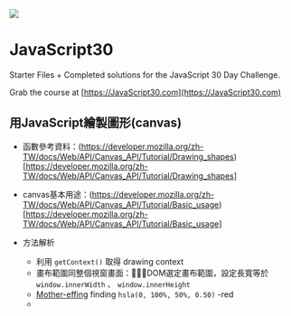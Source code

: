 ![](https://javascript30.com/images/JS3-social-share.png)

# JavaScript30

Starter Files + Completed solutions for the JavaScript 30 Day Challenge.

Grab the course at [https://JavaScript30.com](https://JavaScript30.com)

## 用JavaScript繪製圖形(canvas)

- 函數參考資料：(https://developer.mozilla.org/zh-TW/docs/Web/API/Canvas_API/Tutorial/Drawing_shapes)[https://developer.mozilla.org/zh-TW/docs/Web/API/Canvas_API/Tutorial/Drawing_shapes]

- canvas基本用途：(https://developer.mozilla.org/zh-TW/docs/Web/API/Canvas_API/Tutorial/Basic_usage) [https://developer.mozilla.org/zh-TW/docs/Web/API/Canvas_API/Tutorial/Basic_usage]

- 方法解析
    - 利用 `getContext()` 取得 drawing context
    - 畫布範圍同整個視窗畫面：DOM選定畫布範圍，設定長寬等於 `window.innerWidth` 、 `window.innerHeight`
    - [Mother-effing](https://mothereffinghsl.com/) finding  `hsla(0, 100%, 50%, 0.50)` -red
    - 